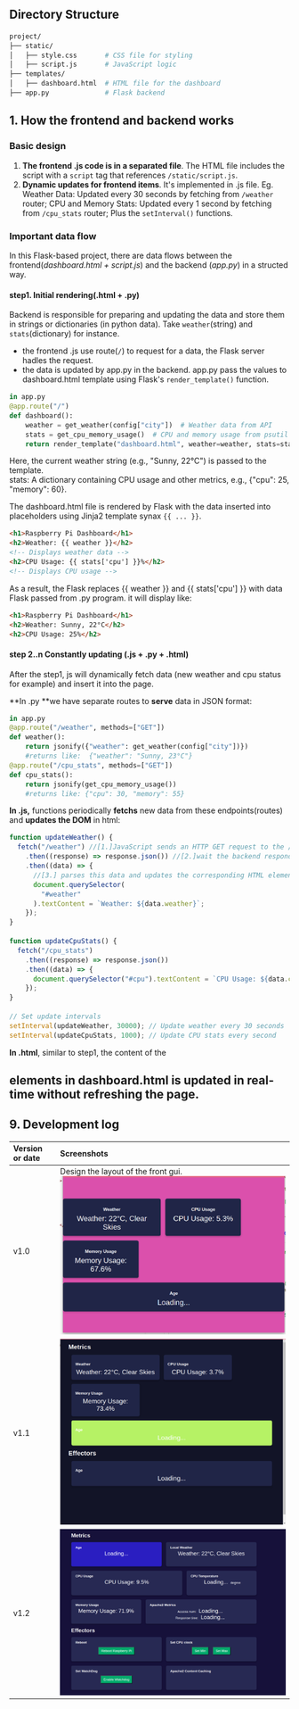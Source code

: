 ## Directory Structure

```sh
project/
├── static/
│   ├── style.css       # CSS file for styling
│   ├── script.js       # JavaScript logic
├── templates/
│   ├── dashboard.html  # HTML file for the dashboard
├── app.py              # Flask backend

```

## 1. How the frontend and backend works

### Basic design

1. **The frontend .js code is in a separated file**. The HTML file includes the script with a `script` tag that references `/static/script.js`.
2. **Dynamic updates for frontend items**. It's implemented in .js file. Eg. Weather Data: Updated every 30 seconds by fetching from `/weather` router; CPU and Memory Stats: Updated every 1 second by fetching from `/cpu_stats` router; Plus the `setInterval()` functions.

### Important data flow

In this Flask-based project, there are data flows between the frontend(_dashboard.html + script.js_) and the backend (_app.py_) in a structed way.

#### step1. Initial rendering(.html + .py)

Backend is responsible for preparing and updating the data and store them in strings or dictionaries (in python data). Take `weather`(string) and `stats`(dictionary) for instance.

- the frontend .js use route(`/`) to request for a data, the Flask server hadles the request.
- the data is updated by app.py in the backend. app.py pass the values to dashboard.html template using Flask's `render_template()` function.

```py
in app.py
@app.route("/")
def dashboard():
    weather = get_weather(config["city"])  # Weather data from API
    stats = get_cpu_memory_usage()  # CPU and memory usage from psutil
    return render_template("dashboard.html", weather=weather, stats=stats)

```

Here, the current weather string (e.g., "Sunny, 22°C") is passed to the template. <br> stats: A dictionary containing CPU usage and other metrics, e.g., {"cpu": 25, "memory": 60}.

The dashboard.html file is rendered by Flask with the data inserted into placeholders using Jinja2 template synax `{{ ... }}`.

```html
<h1>Raspberry Pi Dashboard</h1>
<h2>Weather: {{ weather }}</h2>
<!-- Displays weather data -->
<h2>CPU Usage: {{ stats['cpu'] }}%</h2>
<!-- Displays CPU usage -->
```

As a result, the Flask replaces {{ weather }} and {{ stats['cpu'] }} with data Flask passed from .py program. it will display like:

```html
<h1>Raspberry Pi Dashboard</h1>
<h2>Weather: Sunny, 22°C</h2>
<h2>CPU Usage: 25%</h2>
```

#### step 2..n Constantly updating (.js + .py + .html)

After the step1, js will dynamically fetch data (new weather and cpu status for example) and insert it into the page.

**In .py **we have separate routes to **serve** data in JSON format:

```py
in app.py
@app.route("/weather", methods=["GET"])
def weather():
    return jsonify({"weather": get_weather(config["city"])})
    #returns like:  {"weather": "Sunny, 23°C"}
@app.route("/cpu_stats", methods=["GET"])
def cpu_stats():
    return jsonify(get_cpu_memory_usage())
    #returns like: {"cpu": 30, "memory": 55}
```

**In .js,** functions periodically **fetchs** new data from these endpoints(routes) and **updates the DOM** in html:

```js
function updateWeather() {
  fetch("/weather") //[1.]JavaScript sends an HTTP GET request to the /weather endpoints.
    .then((response) => response.json()) //[2.]wait the backend responds with JSON data (e.g., {"cpu": 30}).
    .then((data) => {
      //[3.] parses this data and updates the corresponding HTML elements dynamically.
      document.querySelector(
        "#weather"
      ).textContent = `Weather: ${data.weather}`;
    });
}

function updateCpuStats() {
  fetch("/cpu_stats")
    .then((response) => response.json())
    .then((data) => {
      document.querySelector("#cpu").textContent = `CPU Usage: ${data.cpu}%`;
    });
}

// Set update intervals
setInterval(updateWeather, 30000); // Update weather every 30 seconds
setInterval(updateCpuStats, 1000); // Update CPU stats every second
```

**In .html**, similar to step1, the content of the <h2> elements in dashboard.html is updated in real-time without refreshing the page.

## 9. Development log

| Version or date | Screenshots                                                                                                      |
| :-------------- | :--------------------------------------------------------------------------------------------------------------- |
| v1.0            | Design the layout of the front gui. <br> ![v1.0](./markdown_media/Screenshot%20from%202024-11-24%2010-40-25.png) |
| v1.1            | ![v1.1](./markdown_media/Screenshot%20from%202024-11-24%2012-19-30.png)                                          |
| v1.2            | ![v1.2](./markdown_media/Screenshot%20from%202024-11-24%2013-26-32.png)                                          |
